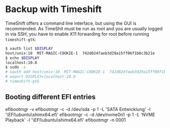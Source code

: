 # Backup with Timeshift

TimeShift offers a command line interface, but using the GUI is recommended.
As TimeShit must be run as root and you are usually logged in via SSH, you have
to enable X11 forwarding for root before running `timeshift-gtk`:

```bash
$ xauth list $DISPLAY
host/unix:10  MIT-MAGIC-COOKIE-1  742d024faeb3d29a15ff06f1b8c3b21e
$ echo $DISPLAY
localhost:10.0
$ sudo -s
# xauth add host/unix:10  MIT-MAGIC-COOKIE-1  742d024faeb3d29a15ff06f1b8c3b21e
# export DISPLAY=localhost:10.0
# timeshift-gtk
```

## Booting different EFI entries


efibootmgr -v
efibootmgr -c -d /dev/sda -p 1 -L 'SATA Entwicklung' -l '\EFI\ubuntu\shimx64.efi'
efibootmgr -c -d /dev/nvme0n1 -p 1 -L 'NVME Playback' -l '\EFI\ubuntu\shimx64.efi'
efibootmgr -n 0001


